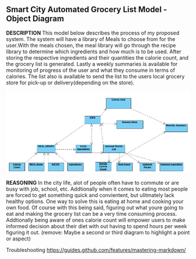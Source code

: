 ## Smart City Automated Grocery List Model - Object Diagram



**DESCRIPTION**
This model below describes the process of my proposed system. The system will have a library of Meals to choose from for the user.With the meals chosen, the meal library will go through the recipe library to determine which ingredients and how much is to be used. After storing the respective ingredients and their quantities the calorie count, and the grocery list is generated. Lastly a weekly summaries is available for monitoring of progress of the user and what they consume in terms of calories. The list also is available to send the list to the users local grocery store for pick-up or delivery(depending on the store).



![Object Diagram](../images/obj_dia.png)

**REASONING**
In the city life, alot of people often have to commute or are busy with job, school, etc. Addtionally when it comes to eating most people are forced to get something quick and convientent, but ulitmately lack healthy options. One way to solve this is eating at home and cooking your own food. Of course with this being said, figuring out what youre going to eat and making the grocery list can be a very time consuming process. Addtionally being aware of ones calorie count will empower users to make informed decision about their diet with out having to spend hours per week figuring it out. 
(remove: Maybe a second or third diagram to highlight a point or aspect)



Troubleshooting
https://guides.github.com/features/mastering-markdown/